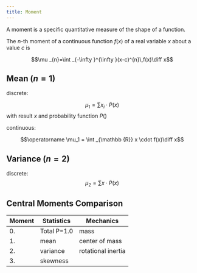 ```yaml
---
title: Moment
---
```

A moment is a specific quantitative measure of the shape of a function.

 The $n$-th moment of a continuous function $f(x)$ of a real variable $x$ about a value $c$ is

$$\mu _{n}=\int _{-\infty }^{\infty }(x-c)^{n}\,f(x)\diff x$$

## Mean ($n = 1$)

discrete:

  $$\mu_1 =\sum x_i \cdot P(x)$$
  with result $x$ and probability function $P()$

continuous:

$$\operatorname \mu_1 = \int _{\mathbb {R}} x \cdot f(x)\diff x$$


## Variance ($n = 2$)

discrete:
$$\mu_2 =\sum x \cdot P(x)$$


## Central Moments Comparison
| Moment | Statistics | Mechanics |
|----|----|----|
| 0. | Total P=1.0 | mass |
| 1. | mean | center of mass |
| 2. | variance | rotational inertia |
| 3. | skewness |   |
